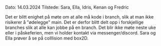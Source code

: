 Dato: 14.03.2024
Tilstede: Sara, Ella, Idris, Kenan og Fredric

Det er blitt enighet på møte om at alle må kode i branch, slik at man ikke risikerer å "ødelegge" main. Det er derfor blitt delt opp i forskjellige branches slik at alle kan jobbe på en branch. Det blir ikke møte neste uke eller i påskeferien, men vi holder kontakt via messenger/discord. Sara og Ella prøver å se på colllision med box2D. 
